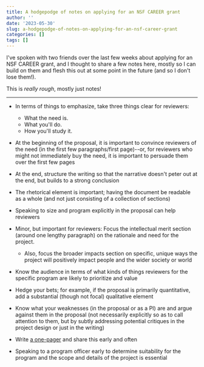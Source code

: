 ```yaml
---
title: A hodgepodge of notes on applying for an NSF CAREER grant
author: ''
date: '2023-05-30'
slug: a-hodgepodge-of-notes-on-applying-for-an-nsf-career-grant
categories: []
tags: []
---
```


I've spoken with two friends over the last few weeks about applying for an NSF CAREER grant, and I thought to share a few notes here, mostly so I can build on them and flesh this out at some point in the future (and so I don't lose them!).

This is _really rough_, mostly just notes!

---

- In terms of things to emphasize, take three things clear for reviewers:
    - What the need is. 
    - What you'll do. 
    - How you'll study it. 

- At the beginning of the proposal, it is important to convince reviewers of the need (in the first few paragraphs/first page)--or, for reviewers who might not immediately buy the need, it is important to persuade them over the first few pages

- At the end, structure the writing so that the narrative doesn't peter out at the end, but builds to a strong conclusion

- The rhetorical element is important; having the document be readable as a whole (and not just consisting of a collection of sections)

- Speaking to size and program explicitly in the proposal can help reviewers

- Minor, but important for reviewers: Focus the intellectual merit section (around one lengthy paragraph) on the rationale and need for the project. 
    - Also, focus the broader impacts section on specific, unique ways the project will positively impact people and the wider society or world

- Know the audience in terms of what kinds of things reviewers for the specific program are likely to prioritize and value

- Hedge your bets; for example, if the proposal is primarily quantitative, add a substantial (though not focal) qualitative element

- Know what your weaknesses (in the proposal or as a PI) are and argue against them in the proposal (not necessarily explicitly so as to call attention to them, but by subtly addressing potential critiques in the project design or just in the writing)

- Write [a one-pager](https://joshuamrosenberg.com/post/2023/04/04/before-and-after-i-first-started-to-think-about-the-core-idea-in-my-nsf-career-proposal/) and share this early and often

- Speaking to a program officer early to determine suitability for the program and the scope and details of the project is essential 


